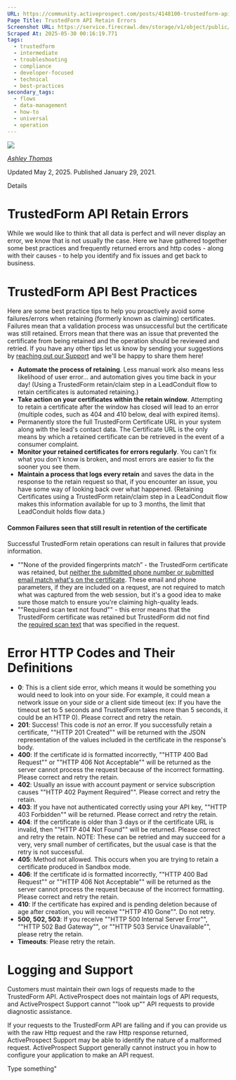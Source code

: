```yaml
---
URL: https://community.activeprospect.com/posts/4148100-trustedform-api-retain-errors
Page Title: TrustedForm API Retain Errors
Screenshot URL: https://service.firecrawl.dev/storage/v1/object/public/media/screenshot-b91bdc91-6ebc-4b4c-93a4-bbc181ed2b12.png
Scraped At: 2025-05-30 00:16:19.771
tags:
  - trustedform
  - intermediate
  - troubleshooting
  - compliance
  - developer-focused
  - technical
  - best-practices
secondary_tags:
  - flows
  - data-management
  - how-to
  - universal
  - operation
---
```


[![](https://content2.bloomfire.com/avatars/users/1316943/thumb/thumbnail.png?f=1612413648&Expires=1748567764&Signature=YCs828HV1gr4R6pC7PmU01~8gOAVpMRd-fU~pKKqc-aWth12mYtZbmkfA29bPbR4nGRBVnLlTHK8BnkCuvHZEDPxAoKEmblZsTpI3jd07BlfwkUv03AEq~pK09VZZ3bxRUlQayLRw8bTvCI7mgwiTC0i~CWdPsgBYkXgYwXe2SUfiKHlK~rh5iF3cNvIoNbiCc34HmALNw4OnYnz~0P4PgLxEKnSyL1W3botDbPxvRXhh5wsF6lpe1JU17wJ3KxF~F6kcSmNKY9wYvsK0JqMCBUkViunRPczdZ1zt74Q9p35m3-h2urFK5iJSJeS2qnrs2v9hSoprJoDFUNkRQhJzQ__&Key-Pair-Id=APKAIDFCFZ2UHE5LPIUA)](https://community.activeprospect.com/memberships/7557566-ashley-thomas)

[_Ashley Thomas_](https://community.activeprospect.com/memberships/7557566-ashley-thomas)

Updated May 2, 2025. Published January 29, 2021.

Details

# TrustedForm API Retain Errors

While we would like to think that all data is perfect and will never display an error, we know that is not usually the case. Here we have gathered together some best practices and frequently returned errors and http codes - along with their causes - to help you identify and fix issues and get back to business.

# TrustedForm API Best Practices

Here are some best practice tips to help you proactively avoid some failures/errors when retaining (formerly known as claiming) certificates. Failures mean that a validation process was unsuccessful but the certificate was still retained. Errors mean that there was an issue that prevented the certificate from being retained and the operation should be reviewed and retried. If you have any other tips let us know by sending your suggestions by [reaching out our Support](https://community.activeprospect.com/posts/5116014-how-to-contact-activeprospect-support) and we'll be happy to share them here!

- **Automate the process of retaining**. Less manual work also means less likelihood of user error... and automation gives you time back in your day! (Using a TrustedForm retain/claim step in a LeadConduit flow to retain certificates is automated retaining.)
- **Take action on your certificates within the retain window**. Attempting to retain a certificate after the window has closed will lead to an error (multiple codes, such as 404 and 410 below, deal with expired items).
- Permanently store the full TrustedForm Certificate URL in your system along with the lead's contact data. The Certificate URL is the only means by which a retained certificate can be retrieved in the event of a consumer complaint.
- **Monitor your retained certificates for errors regularly**. You can't fix what you don't know is broken, and most errors are easier to fix the sooner you see them.
- **Maintain a process that logs every retain** and saves the data in the response to the retain request so that, if you encounter an issue, you have some way of looking back over what happened. (Retaining Certificates using a TrustedForm retain/claim step in a LeadConduit flow makes this information available for up to 3 months, the limit that LeadConduit holds flow data.)

#### Common Failures seen that still result in retention of the certificate

Successful TrustedForm retain operations can result in failures that provide information.

- ""None of the provided fingerprints match” - the TrustedForm certificate was retained, but [neither the submitted phone number or submitted email match what's on the certificate](https://community.activeprospect.com/posts/4766190-trustedform-fingerprint-lead-matching). These email and phone parameters, if they are included on a request, are not required to match what was captured from the web session, but it's a good idea to make sure those match to ensure you're claiming high-quality leads.
- ""Required scan text not found"" - this error means that the TrustedForm certificate was retained but TrustedForm did not find the [required scan text](https://community.activeprospect.com/posts/4078890-trustedform-page-scan) that was specified in the request.

# Error HTTP Codes and Their Definitions

- **0**: This is a client side error, which means it would be something you would need to look into on your side. For example, it could mean a network issue on your side or a client side timeout (ex: If you have the timeout set to 5 seconds and TrustedForm takes more than 5 seconds, it could be an HTTP 0). Please correct and retry the retain.
- **201**: Success! This code is _not_ an error. If you successfully retain a certificate, ""HTTP 201 Created"" will be returned with the JSON representation of the values included in the certificate in the response's body.
- **400**: If the certificate id is formatted incorrectly, ""HTTP 400 Bad Request"" or ""HTTP 406 Not Acceptable"" will be returned as the server cannot process the request because of the incorrect formatting. Please correct and retry the retain.
- **402**: Usually an issue with account payment or service subscription causes ""HTTP 402 Payment Required"". Please correct and retry the retain.
- **403**: If you have not authenticated correctly using your API key, ""HTTP 403 Forbidden"" will be returned. Please correct and retry the retain.
- **404**: If the certificate is older than 3 days or if the certificate URL is invalid, then ""HTTP 404 Not Found"" will be returned. Please correct and retry the retain. NOTE: These can be retried and may succeed for a very, very small number of certificates, but the usual case is that the retry is not successful.
- **405**: Method not allowed. This occurs when you are trying to retain a certificate produced in Sandbox mode.
- **406**: If the certificate id is formatted incorrectly, ""HTTP 400 Bad Request"" or ""HTTP 406 Not Acceptable"" will be returned as the server cannot process the request because of the incorrect formatting. Please correct and retry the retain.
- **410**: If the certificate has expired and is pending deletion because of age after creation, you will receive ""HTTP 410 Gone"". Do not retry.
- **500, 502, 503**: If you receive ""HTTP 500 Internal Server Error"", ""HTTP 502 Bad Gateway"", or ""HTTP 503 Service Unavailable"", please retry the retain.
- **Timeouts**: Please retry the retain.

# Logging and Support

Customers must maintain their own logs of requests made to the TrustedForm API. ActiveProspect does not maintain logs of API requests, and ActiveProspect Support cannot ""look up"" API requests to provide diagnostic assistance.

If your requests to the TrustedForm API are failing and if you can provide us with the raw Http request and the raw Http response returned, ActiveProspect Support may be able to identify the nature of a malformed request. ActiveProspect Support generally cannot instruct you in how to configure your application to make an API request.

Type something"

